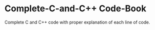 # Complete-C-and-C++ Code-Book
Complete C and C++ code with proper explanation of each line of code. 
